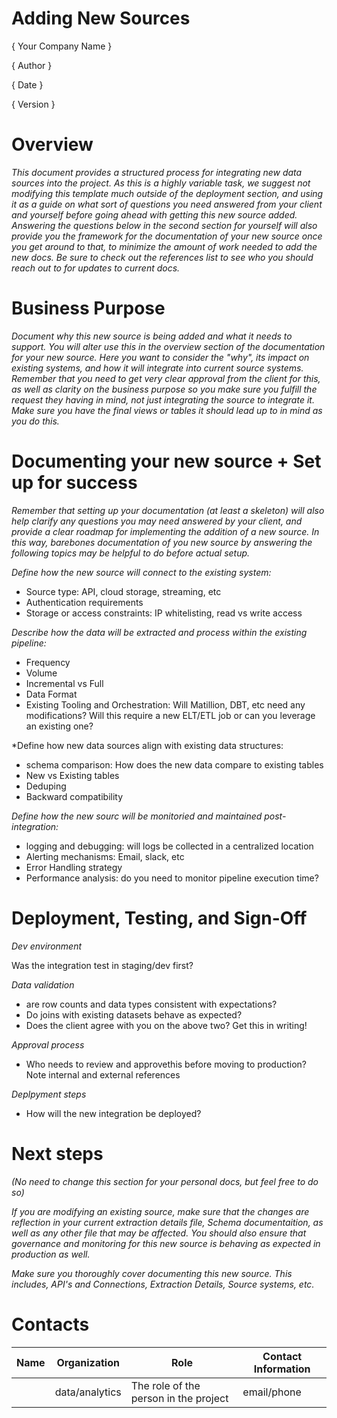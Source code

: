 # Adding New Sources

{ Your Company Name }

{ Author  }

{ Date }

{ Version }

# Overview

*This document provides a structured process for integrating new data sources into the project. As this is a highly variable task, we suggest not modifying this template much outside of the deployment section, and using it as a guide on what sort of questions you need answered from your client and yourself  before going ahead with getting this new source added. Answering the questions below in the second section for yourself will also provide you the framework for the documentation of your new source once you get around to that, to minimize the amount of work needed to add the new docs. Be sure to check out the references list to see who you should reach out to for updates to current docs.* 

# Business Purpose

*Document why this new source is being added and what it needs to support. You will alter use this in the overview section of the documentation for your new source. Here you want to consider the "why", its impact on existing systems, and how it will integrate into current source systems. Remember that you need to get very clear approval from the client for this, as well as clarity on the business purpose so you make sure you fulfill the request they having in mind, not just integrating the source to integrate it. Make sure you have the final views or tables it should lead up to in mind as you do this.*

# Documenting your new source + Set up for success

*Remember that setting up your documentation (at least a skeleton) will also help clarify any questions you may need answered by your client, and provide a clear roadmap for implementing the addition of a new source. In this way, barebones documentation of you new source by answering the following topics may be helpful to do before actual setup.*


*Define how the new source will connect to the existing system:*

- Source type: API, cloud storage, streaming, etc
- Authentication requirements
- Storage or access constraints: IP whitelisting, read vs write access


*Describe how the data will be extracted and process within the existing pipeline:*

- Frequency
- Volume
- Incremental vs Full
- Data Format
- Existing Tooling and Orchestration: Will Matillion, DBT, etc need any modifications? Will this require a new ELT/ETL job or can you leverage an existing one?

*Define how new data sources align with existing data structures:

- schema comparison: How does the new data compare to existing tables
- New vs Existing tables
- Deduping
- Backward compatibility

*Define how the new sourc will be monitoried and maintained post-integration:*

- logging and debugging: will logs be collected in a centralized location
- Alerting mechanisms: Email, slack, etc
- Error Handling strategy
- Performance analysis: do you need to monitor pipeline execution time?


# Deployment, Testing, and Sign-Off

*Dev environment*

Was the integration test in staging/dev first?

*Data validation*
- are row counts and data types consistent with expectations?
- Do joins with existing datasets behave as expected?
- Does the client agree with you on the above two? Get this in writing!

*Approval process*

- Who needs to review and approvethis before moving to production? Note internal and external references

*Deplpyment steps* 

- How will the new integration be deployed?


# Next steps

*(No need to change this section for your personal docs, but feel free to do so)* 

*If you are modifying an existing source, make sure that the changes are reflection in your current extraction details file, Schema documentaition, as well as any other file that may be affected. You should also ensure that governance and monitoring for this new source is behaving as expected in production as well.*

*Make sure you thoroughly cover documenting this new source. This includes, API's and Connections, Extraction Details, Source systems, etc.*

  
  







# Contacts

| Name | Organization   | Role                                  | Contact Information |
|------|----------------|---------------------------------------|---------------------|
|      | data/analytics | The role of the person in the project | email/phone         |


